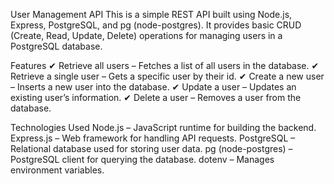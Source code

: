 User Management API
This is a simple REST API built using Node.js, Express, PostgreSQL, and pg (node-postgres). It provides basic CRUD (Create, Read, Update, Delete) operations for managing users in a PostgreSQL database.

Features
✔ Retrieve all users – Fetches a list of all users in the database.
✔ Retrieve a single user – Gets a specific user by their id.
✔ Create a new user – Inserts a new user into the database.
✔ Update a user – Updates an existing user’s information.
✔ Delete a user – Removes a user from the database.

Technologies Used
Node.js – JavaScript runtime for building the backend.
Express.js – Web framework for handling API requests.
PostgreSQL – Relational database used for storing user data.
pg (node-postgres) – PostgreSQL client for querying the database.
dotenv – Manages environment variables.